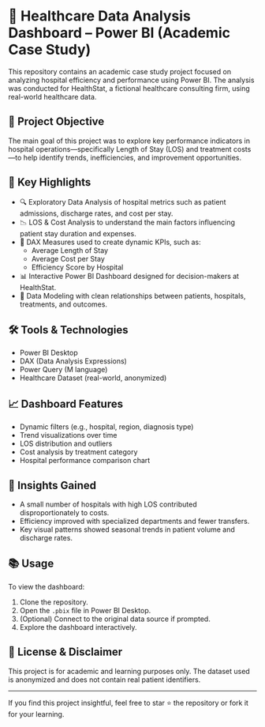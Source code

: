
# 🏥 Healthcare Data Analysis Dashboard – Power BI (Academic Case Study)

This repository contains an academic case study project focused on analyzing hospital efficiency and performance using Power BI. The analysis was conducted for HealthStat, a fictional healthcare consulting firm, using real-world healthcare data.

## 📌 Project Objective

The main goal of this project was to explore key performance indicators in hospital operations—specifically Length of Stay (LOS) and treatment costs —to help identify trends, inefficiencies, and improvement opportunities.

## 🧠 Key Highlights

- 🔍 Exploratory Data Analysis of hospital metrics such as patient admissions, discharge rates, and cost per stay.
- 📉 LOS & Cost Analysis to understand the main factors influencing patient stay duration and expenses.
- 🧮 DAX Measures used to create dynamic KPIs, such as:
  - Average Length of Stay
  - Average Cost per Stay
  - Efficiency Score by Hospital
- 📊 Interactive Power BI Dashboard designed for decision-makers at HealthStat.
- 🧩 Data Modeling with clean relationships between patients, hospitals, treatments, and outcomes.

## 🛠 Tools & Technologies

- Power BI Desktop
- DAX (Data Analysis Expressions)
- Power Query (M language)
- Healthcare Dataset (real-world, anonymized)

## 📈 Dashboard Features

- Dynamic filters (e.g., hospital, region, diagnosis type)
- Trend visualizations over time
- LOS distribution and outliers
- Cost analysis by treatment category
- Hospital performance comparison chart


## 🧪 Insights Gained

- A small number of hospitals with high LOS contributed disproportionately to costs.
- Efficiency improved with specialized departments and fewer transfers.
- Key visual patterns showed seasonal trends in patient volume and discharge rates.

## 📚 Usage

To view the dashboard:

1. Clone the repository.
2. Open the `.pbix` file in Power BI Desktop.
3. (Optional) Connect to the original data source if prompted.
4. Explore the dashboard interactively.

## 📜 License & Disclaimer

This project is for academic and learning purposes only. The dataset used is anonymized and does not contain real patient identifiers.

---

If you find this project insightful, feel free to star ⭐ the repository or fork it for your learning.
